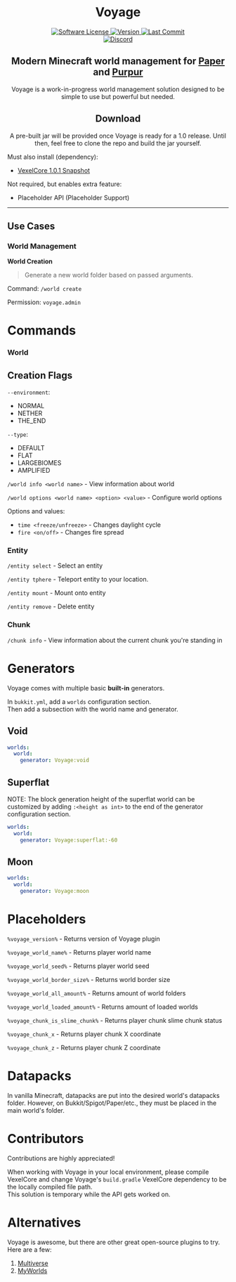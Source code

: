 <div align="center">  
    <h1> Voyage </h1>  
</div>  

<div align="center">  
<a target="_blank" href="https://github.com/itsmcb/Voyage/blob/main/LICENSE">  
       <img alt="Software License" src="https://img.shields.io/github/license/itsmcb/voyage?color=7c3aed&style=flat-square">  
    </a>  
    <a target="_blank" href="https://github.com/itsmcb/Voyage/releases">  
        <img alt="Version" src="https://img.shields.io/github/v/release/itsmcb/voyage?color=7c3aed&label=version&style=flat-square">  
    </a>  
     <a target="_blank" href="https://github.com/ItsMCB/Voyage/commits/">  
       <img alt="Last Commit" src="https://img.shields.io/github/last-commit/itsmcb/voyage?color=7c3aed&style=flat-square">  
    </a>  
    <br>  
    <a target="_blank" href="https://discord.gg/86qJJHtDgT">  
        <img alt="Discord" src="https://img.shields.io/badge/Discord-Libre Galaxy-7c3aed?logo=discord&style=flat-square">  
    </a>  
</div>  

<div align="center">  
<h2>Modern Minecraft world management for <a target="_blank" href="https://papermc.io/">Paper</a> and <a target="_blank" href="https://purpurmc.org/">Purpur</a></h2>  
<p style="text-align: center;">Voyage is a work-in-progress world management solution designed to be simple to use but powerful but needed.</p>  
</div>

<div align="center">  
    <h2> Download </h2>  
    A pre-built jar will be provided once Voyage is ready for a 1.0 release. Until then, feel free to clone the repo and build the jar yourself.
</div>

Must also install (dependency):
- [VexelCore 1.0.1 Snapshot](https://github.com/ItsMCB/VexelCore)

Not required, but enables extra feature:
- Placeholder API (Placeholder Support)

---
## Use Cases
### World Management
**World Creation**
> Generate a new world folder based on passed arguments.

Command: `/world create`

Permission: `voyage.admin`

# Commands
### World

## Creation Flags
`--environment`:
- NORMAL
- NETHER
- THE_END

`--type`:
- DEFAULT
- FLAT
- LARGEBIOMES
- AMPLIFIED

`/world info <world name>` - View information about world

`/world options <world name> <option> <value>` - Configure world options

Options and values:
- `time <freeze/unfreeze>` - Changes daylight cycle
- `fire <on/off>` - Changes fire spread

### Entity
`/entity select` - Select an entity

`/entity tphere` - Teleport entity to your location.

`/entity mount` - Mount onto entity

`/entity remove` - Delete entity

### Chunk
`/chunk info` - View information about the current chunk you're standing in

# Generators
Voyage comes with multiple basic **built-in** generators.

In `bukkit.yml`, add a `worlds` configuration section.     
Then add a subsection with the world name and generator.

## Void
```yaml 
worlds:    
  world:
    generator: Voyage:void   
```   
## Superflat
NOTE: The block generation height of the superflat world can be customized by adding `:<height as int>` to the end of the generator configuration section.

```yaml 
worlds:    
  world:
    generator: Voyage:superflat:-60   
```   
## Moon
```yaml
worlds:    
  world:
    generator: Voyage:moon   
```   

# Placeholders
`%voyage_version%` - Returns version of Voyage plugin

`%voyage_world_name%` - Returns player world name

`%voyage_world_seed%` - Returns player world seed

`%voyage_world_border_size%` - Returns world border size

`%voyage_world_all_amount%` - Returns amount of world folders

`%voyage_world_loaded_amount%` - Returns amount of loaded worlds

`%voyage_chunk_is_slime_chunk%` - Returns player chunk slime chunk status

`%voyage_chunk_x` - Returns player chunk X coordinate

`%voyage_chunk_z` - Returns player chunk Z coordinate

# Datapacks
In vanilla Minecraft, datapacks are put into the desired world's datapacks folder.
However, on Bukkit/Spigot/Paper/etc., they must be placed in the main world's folder.

# Contributors
Contributions are highly appreciated!

When working with Voyage in your local environment, please compile VexelCore and change Voyage's `build.gradle` VexelCore dependency to be the locally compiled file path.    
This solution is temporary while the API gets worked on.

# Alternatives
Voyage is awesome, but there are other great open-source plugins to try. Here are a few:
1. [Multiverse](https://github.com/Multiverse/Multiverse-Core)
2. [MyWorlds](https://github.com/bergerhealer/MyWorlds)
